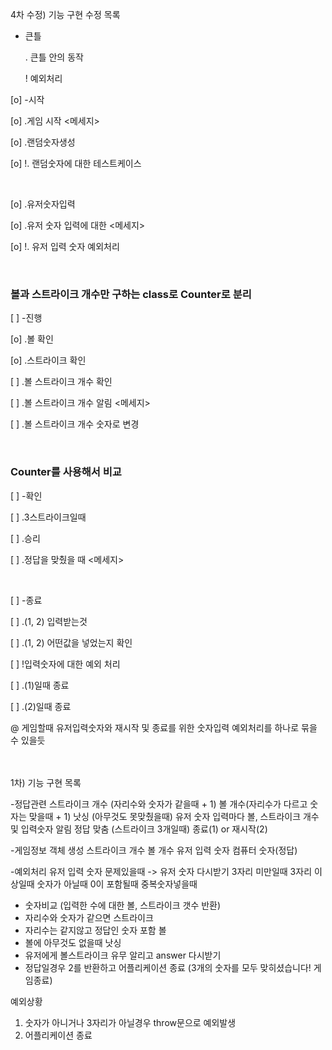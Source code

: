 4차 수정) 기능 구현 수정 목록

- 큰틀

  . 큰틀 안의 동작

  ! 예외처리

[o] -시작

[o]  .게임 시작 <메세지>

[o]  .랜덤숫자생성

[o]  !. 랜덤숫자에 대한 테스트케이스

</br>

[o]  .유저숫자입력

[o]  .유저 숫자 입력에 대한 <메세지>

[o]  !. 유저 입력 숫자 예외처리

</br>

### 볼과 스트라이크 개수만 구하는 class로 Counter로 분리

[ ] -진행

[o]  .볼 확인

[o]  .스트라이크 확인

[ ]  .볼 스트라이크 개수 확인

[ ]  .볼 스트라이크 개수 알림 <메세지>

[ ]  .볼 스트라이크 개수 숫자로 변경

</br>

### Counter를 사용해서 비교

[ ] -확인

[ ]  .3스트라이크일때

[ ]  .승리

[ ]  .정답을 맞췄을 때 <메세지>

</br>


[ ] -종료

[ ]  .(1, 2) 입력받는것

[ ]  .(1, 2) 어떤값을 넣었는지 확인

[ ]   !입력숫자에 대한 예외 처리

[ ]  .(1)일때 종료

[ ]  .(2)일때 종료

@ 게임할때 유저입력숫자와 재시작 및 종료를 위한 숫자입력 예외처리를 하나로 묶을 수 있을듯
</br>
</br>
</br>


1차) 기능 구현 목록

-정답관련
스트라이크 개수 (자리수와 숫자가 같을때 + 1)
볼 개수(자리수가 다르고 숫자는 맞을때 + 1)
낫싱 (아무것도 못맞췄을때)
유저 숫자 입력마다 볼, 스트라이크 개수 및 입력숫자 알림
정답 맞춤 (스트라이크 3개일때)
종료(1) or 재시작(2)

-게임정보 객체 생성
스트라이크 개수
볼 개수
유저 입력 숫자
컴퓨터 숫자(정답)

-예외처리
유저 입력 숫자 문제있을때 -> 유저 숫자 다시받기
3자리 미만일때
3자리 이상일때
숫자가 아닐때
0이 포함될때
중복숫자넣을때

- 숫자비교 (입력한 수에 대한 볼, 스트라이크 갯수 반환)
- 자리수와 숫자가 같으면 스트라이크
- 자리수는 같지않고 정답인 숫자 포함 볼
- 볼에 아무것도 없을때 낫싱
- 유저에게 볼스트라이크 유무 알리고 answer 다시받기
- 정답일경우 2를 반환하고 어플리케이션 종료
  (3개의 숫자를 모두 맞히셨습니다! 게임종료)

예외상황

1. 숫자가 아니거나 3자리가 아닐경우 throw문으로 예외발생
2. 어플리케이션 종료
